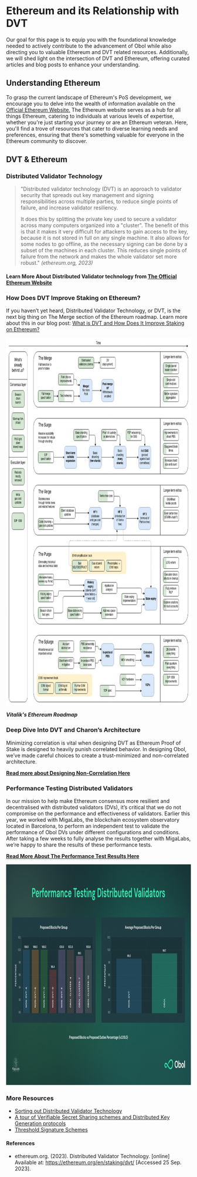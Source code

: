 # Ethereum and its Relationship with DVT

Our goal for this page is to equip you with the foundational knowledge needed to actively contribute to the advancement of Obol while also directing you to valuable Ethereum and DVT related resources. Additionally, we will shed light on the intersection of DVT and Ethereum, offering curated articles and blog posts to enhance your understanding.

## **Understanding Ethereum**

To grasp the current landscape of Ethereum's PoS development, we encourage you to delve into the wealth of information available on the [Official Ethereum Website.](ethereum.org/en/learn/)
The Ethereum website serves as a hub for all things Ethereum, catering to individuals at various levels of expertise, whether you're just starting your journey or are an Ethereum veteran. Here, you'll find a trove of resources that cater to diverse learning needs and preferences, ensuring that there's something valuable for everyone in the Ethereum community to discover.

## **DVT & Ethereum**
### Distributed Validator Technology
> "Distributed validator technology (DVT) is an approach to validator security that spreads out key management and signing responsibilities across multiple parties, to reduce single points of failure, and increase validator resiliency.
>
> It does this by splitting the private key used to secure a validator across many computers organized into a "cluster". The benefit of this is that it makes it very difficult for attackers to gain access to the key, because it is not stored in full on any single machine. It also allows for some nodes to go offline, as the necessary signing can be done by a subset of the machines in each cluster. This reduces single points of failure from the network and makes the whole validator set more robust." <em>(ethereum.org, 2023)</em>
#### Learn More About Distributed Validator technology from [The Official Ethereum Website](https://ethereum.org/en/staking/dvt/)

### How Does DVT Improve Staking on Ethereum?
If you haven’t yet heard, Distributed Validator Technology, or DVT, is the next big thing on The Merge section of the Ethereum roadmap. Learn more about this in our blog post: [What is DVT and How Does It Improve Staking on Ethereum?](https://blog.obol.tech/what-is-dvt-and-how-does-it-improve-staking-on-ethereum/)

<img src="/img/Ethereum-roadmap.png" alt="Image Alt Text" width="800" height="1000" />

***Vitalik's Ethereum Roadmap***

### Deep Dive Into DVT and Charon’s Architecture
Minimizing correlation is vital when designing DVT as Ethereum Proof of Stake is designed to heavily punish correlated behavior. In designing Obol, we’ve made careful choices to create a trust-minimized and non-correlated architecture. 

[**Read more about Designing Non-Correlation Here**](https://blog.obol.tech/deep-dive-into-dvt-and-charons-architecture/)

### Performance Testing Distributed Validators
In our mission to help make Ethereum consensus more resilient and decentralised with distributed validators (DVs), it’s critical that we do not compromise on the performance and effectiveness of validators. Earlier this year, we worked with MigaLabs, the blockchain ecosystem observatory located in Barcelona, to perform an independent test to validate the performance of Obol DVs under different configurations and conditions. After taking a few weeks to fully analyse the results together with MigaLabs, we’re happy to share the results of these performance tests. 

[**Read More About The Performance Test Results Here**](https://blog.obol.tech/performance-testing-distributed-validators/)

<img src="/img/MigaLabs-Performance-Results.png" alt="Image Alt Text" width="800" height="600" />

### More Resources

- [Sorting out Distributed Validator Technology](https://medium.com/nethermind-eth/sorting-out-distributed-validator-technology-a6f8ca1bbce3)
- [A tour of Verifiable Secret Sharing schemes and Distributed Key Generation protocols](https://medium.com/nethermind-eth/a-tour-of-verifiable-secret-sharing-schemes-and-distributed-key-generation-protocols-3c814e0d47e1)
- [Threshold Signature Schemes](https://medium.com/nethermind-eth/threshold-signature-schemes-36f40bc42aca)


#### References
- ethereum.org. (2023). Distributed Validator Technology. [online] Available at: https://ethereum.org/en/staking/dvt/ [Accessed 25 Sep. 2023].